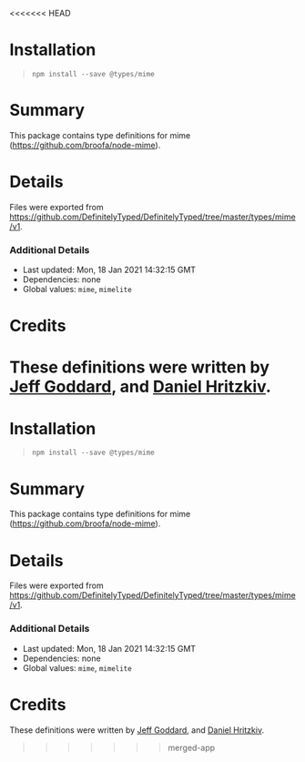 <<<<<<< HEAD
# Installation
> `npm install --save @types/mime`

# Summary
This package contains type definitions for mime (https://github.com/broofa/node-mime).

# Details
Files were exported from https://github.com/DefinitelyTyped/DefinitelyTyped/tree/master/types/mime/v1.

### Additional Details
 * Last updated: Mon, 18 Jan 2021 14:32:15 GMT
 * Dependencies: none
 * Global values: `mime`, `mimelite`

# Credits
These definitions were written by [Jeff Goddard](https://github.com/jedigo), and [Daniel Hritzkiv](https://github.com/dhritzkiv).
=======
# Installation
> `npm install --save @types/mime`

# Summary
This package contains type definitions for mime (https://github.com/broofa/node-mime).

# Details
Files were exported from https://github.com/DefinitelyTyped/DefinitelyTyped/tree/master/types/mime/v1.

### Additional Details
 * Last updated: Mon, 18 Jan 2021 14:32:15 GMT
 * Dependencies: none
 * Global values: `mime`, `mimelite`

# Credits
These definitions were written by [Jeff Goddard](https://github.com/jedigo), and [Daniel Hritzkiv](https://github.com/dhritzkiv).
>>>>>>> merged-app
